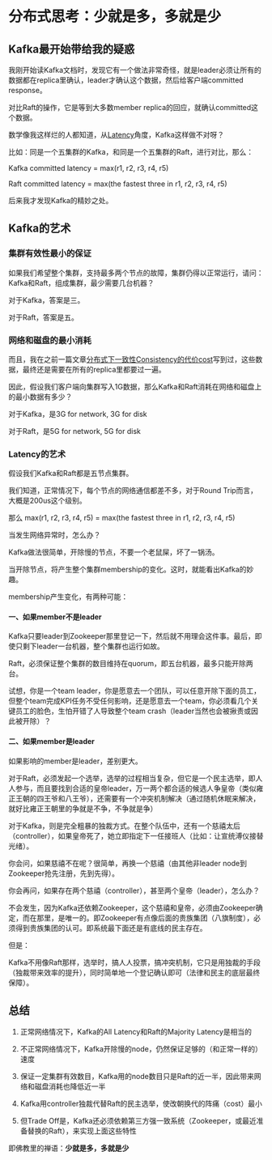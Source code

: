 # 分布式思考：少就是多，多就是少

## Kafka最开始带给我的疑惑

我刚开始读Kafka文档时，发现它有一个做法非常奇怪，就是leader必须让所有的数据都在replica里确认，leader才确认这个数据，然后给客户端committed response。

对比Raft的操作，它是等到大多数member replica的回应，就确认committed这个数据。

数学像我这样烂的人都知道，从[Latency](https://zhuanlan.zhihu.com/p/399883427)角度，Kafka这样做不对呀？

比如：同是一个五集群的Kafka，和同是一个五集群的Raft，进行对比，那么：

Kafka committed latency = max(r1, r2, r3, r4, r5)

Raft committed latency = max(the fastest three in r1, r2, r3, r4, r5)

后来我才发现Kafka的精妙之处。

## Kafka的艺术

### 集群有效性最小的保证

如果我们希望整个集群，支持最多两个节点的故障，集群仍得以正常运行，请问：Kafka和Raft，组成集群，最少需要几台机器？

对于Kafka，答案是三。

对于Raft，答案是五。

### 网络和磁盘的最小消耗

而且，我在之前一篇文章[分布式下一致性Consistency的代价cost](https://zhuanlan.zhihu.com/p/399639015)写到过，这些数据，最终还是需要在所有的replica里都要过一遍。

因此，假设我们客户端向集群写入1G数据，那么Kafka和Raft消耗在网络和磁盘上的最小数据有多少？

对于Kafka，是3G for network, 3G for disk

对于Raft，是5G for network, 5G for disk

### Latency的艺术

假设我们Kafka和Raft都是五节点集群。

我们知道，正常情况下，每个节点的网络通信都差不多，对于Round Trip而言，大概是200us这个级别。

那么 max(r1, r2, r3, r4, r5) = max(the fastest three in r1, r2, r3, r4, r5)

当发生网络异常时，怎么办？

Kafka做法很简单，开除慢的节点，不要一个老鼠屎，坏了一锅汤。

当开除节点，将产生整个集群membership的变化。这时，就能看出Kafka的妙趣。

membership产生变化，有两种可能：

#### 一、如果member不是leader

Kafka只要leader到Zookeeper那里登记一下，然后就不用理会这件事。最后，即使只剩下leader一台机器，整个集群也运行如故。

Raft，必须保证整个集群的数目维持在quorum，即五台机器，最多只能开除两台。

试想，你是一个team leader，你是愿意去一个团队，可以任意开除下面的员工，但整个team完成KPI任务不受任何影响，还是愿意去一个team，你必须看几个关键员工的脸色，生怕开错了人导致整个team crash（leader当然也会被揪责或因此被开除）？

#### 二、如果member是leader

如果影响的member是leader，差别更大。

对于Raft，必须发起一个选举，选举的过程相当复杂，但它是一个民主选举，即人人参与，而且要找到合适的皇帝leader，万一两个都合适的候选人争皇帝（类似雍正王朝的四王爷和八王爷），还需要有一个冲突机制解决（通过随机休眠来解决，就好比雍正王朝里的争就是不争，不争就是争）

对于Kafka，则是完全粗暴的独裁方式。在整个队伍中，还有一个慈禧太后（controller），如果皇帝死了，她立即指定下一任接班人（比如：让宣统溥仪接替光绪）。

你会问，如果慈禧不在呢？很简单，再换一个慈禧（由其他非leader node到Zookeeper抢先注册，先到先得）。

你会再问，如果存在两个慈禧（controller），甚至两个皇帝（leader），怎么办？

不会发生，因为Kafka还依赖Zookeeper，这个慈禧和皇帝，必须由Zookeeper确定，而在那里，是唯一的。即Zookeeper有点像后面的贵族集团（八旗制度），必须得到贵族集团的认可。即系统最下面还是有底线的民主存在。

但是：

Kafka不用像Raft那样，选举时，搞人人投票，搞冲突机制，它只是用独裁的手段（独裁带来效率的提升），同时简单地一个登记确认即可（法律和民主的底层最终保障）。

## 总结

1. 正常网络情况下，Kafka的All Latency和Raft的Majority Latency是相当的

2. 不正常网络情况下，Kafka开除慢的node，仍然保证足够的（和正常一样的）速度

3. 保证一定集群有效数目，Kafka用的node数目只是Raft的近一半，因此带来网络和磁盘消耗也降低近一半

4. Kafka用controller独裁代替Raft的民主选举，使改朝换代的阵痛（cost）最小

5. 但Trade Off是，Kafka还必须依赖第三方强一致系统（Zookeeper，或最近准备替换的Raft），来实现上面这些特性

即佛教里的禅语：**少就是多，多就是少**



